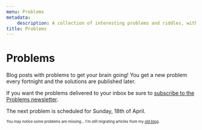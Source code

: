 ```yaml
---
menu: Problems
metadata:
    description: A collection of interesting problems and riddles, with a new problem being published every fortnight.
title: Problems
---
```


# Problems

Blog posts with problems to get your brain going! You get a new problem every fortnight and the solutions are published later.

If you want the problems delivered to your inbox be sure to [subscribe to the Problems newsletter](https://mathspp.com/subscribe).

The next problem is scheduled for Sunday, 18th of April.

<sub><sup>You may notice some problems are missing... I'm still migrating articles from my [old blog](http://mathspp.blogspot.com).</sup></sub>
